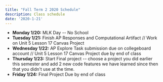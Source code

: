 ```yaml
---
title: "Fall Term 2 2020 Schedule"
description: Class schedule
date: '2020-1-21'
---
```


- **Monday 1/20:** MLK Day -- No School
- **Tuesday 1/21:** Finish AP Responses and Computational Artifact // Work on Unit 5 Lesson 17 Canvas Project
- **Wednesday 1/22:** AP Explore Task submission due on collegeboard account // Unit 5 Lesson 17 Canvas Project due by end of class
- **Thursday 1/23:** Start Final project -- choose a project you did earlier this semester and add 2 new code features we have learned since then that you didn't use at the time. 
- **Friday 1/24:** Final Project Due by end of class




<!-- - **Monday 11/18:** Favorite and Least Favorite Things Project due by midnight.
- **Tuesday 11/19:** Review AP rubric, answer 2a and 2b for F&LFT Project. Peer scoring of responses.
- **Wednesday 11/20:** Answer 2c for F&LFT Project and peer score response. 
- **Thursday 11/21:** Answer 2d and peer review. Paste and mark code according to AP requirements, email to smorrison@kingsschools.org by end of class.
- **Friday 11/22:** Create Task Unit & Review Example AP Submissions
- **Monday 11/25:** Create Task Unit & Review Example AP Submissions
- **Tuesday 11/26:** Create Task Unit & Review Example AP Submissions
- **Wednesday 11/27:** Create Task Unit & Review Example AP Submissions
- **THANKSGIVING HOLIDAY** Recommended AP students review AP Create Task preparation unit in Code.org over the break, and brainstorm project ideas.
- **Monday 12/2 through Thursday 12/19:**  Create an app - AP Create Task Project (12+ in class hours)
- **CHRISTMAS BREAK** Recommended AP students review Explore Task requirements over break, and revisit Code.org Units 1, 2 and 4 to prepare. 
- **Monday 1/6 through Thursday 1/23** Research an innovation - AP Explore Task Project (8+ in class hours)
 -->

<!-- - **Tuesday 12/3:** AP Create Task Project
- **Wednesday 12/4:** AP Create Task Project
- **Thursday 12/5:** AP Create Task Project
- **Friday 12/6:** AP Create Task Project
- **Monday 12/9:**  AP Create Task Project (12+ in class hours) - Create an app
- **Tuesday 12/10:** AP Create Task Project
- **Wednesday 12/11:** AP Create Task Project
- **Thursday 12/12:** AP Create Task Project
- **Friday 12/13:** AP Create Task Project
- **Monday 12/16:**  AP Create Task Project (12+ in class hours) - Create an app
- **Tuesday 12/17:** AP Create Task Project
- **Wednesday 12/18:** AP Create Task Project
- **Thursday 12/19:** AP Create Task Project
- **Friday 12/20:** AP Create Task Project -->


<!-- - **Tuesday 10/22:** Lesson 9 due by end of class, start Lesson 10 and Color Sleuth Project -- Due ~~Thursday 10/24~~ MONDAY 10/28.
- **Wednesday 10/23:** Work on Color Sleuth Project and AP Create Task practice.
- **Thursday 10/24:** ~Color Sleuth Project Due, including practice AP Create Task Responses.~ Work on project (Chapel Schedule)
- **Friday 10/25:** No School 
- **Monday 10/28:** *Lesson 10 Project DUE*, Unit 5 QUIZ 2 on "if" statements, conditional logic, etc. - Lesson 11 Start
- **Tuesday 10/29:** Lesson 11 Continue
- **Wednesday 10/30:** Lesson 11 Due, Lesson 12 Start
- **Thursday 10/31:** Lesson 12 Due, Lesson 13 Start
- **Friday 11/1:** Lesson 13 Due, Lesson 14 & Image Scroller Project start
- **Monday 11/4:** Lesson 14 and Image Scroller Project continue
- **Tuesday 11/5:** QUIZ on While loops, simulations and arrays. Image Scroller Project Due.
- **Wednesday 11/6:** Half day - Project peer reviews

Term 2 will cover the rest of Unit 5 on programming concepts. After Unit 5 all students will complete 2 projects that will satisfy the explore and create performance tasks for the AP Computer Science Principles exam. Students that have signed up to take the exam will be able to submit these projects to collegeboard and have them graded for the AP test. All students' projects will count for a class project grade as well. -->